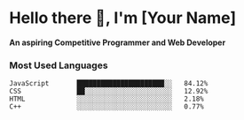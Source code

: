 # Hello there 👋, I'm [Your Name]

**An aspiring Competitive Programmer and Web Developer**

### Most Used Languages
```text
JavaScript       ██████████████████████░░   84.12%
CSS              ██░░░░░░░░░░░░░░░░░░░░░░   12.92%
HTML             ░░░░░░░░░░░░░░░░░░░░░░░░   2.18%
C++              ░░░░░░░░░░░░░░░░░░░░░░░░   0.77%

